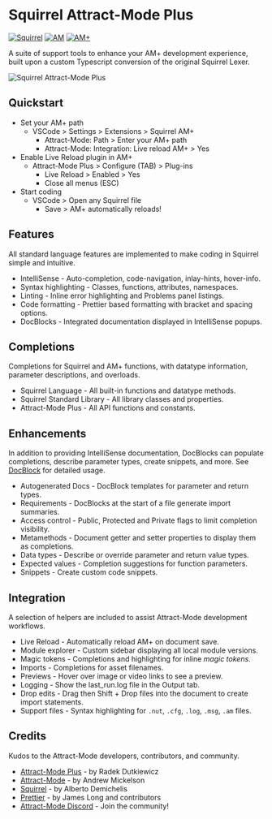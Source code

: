 # Squirrel Attract-Mode Plus

<a href="http://www.squirrel-lang.org/doc/squirrel3.html"><img alt="Squirrel" src="https://img.shields.io/badge/Squirrel-3.0.7-blue"></a>
<a href="https://github.com/mickelson/attract"><img alt="AM" src="https://img.shields.io/badge/Attract--Mode-2.7.0-blue"></a>
<a href="https://github.com/oomek/attractplus"><img alt="AM+" src="https://img.shields.io/badge/Attract--Mode_Plus-3.1.0-blue"></a>

A suite of support tools to enhance your AM+ development experience, built upon a custom Typescript conversion of the original Squirrel Lexer.

![Squirrel Attract-Mode Plus](https://github.com/Chadnaut/Squirrel-AM-VSCode-Extension/blob/master/assets/images/readme.png?raw=true)

## Quickstart

- Set your AM+ path
  - VSCode > Settings > Extensions > Squirrel AM+
    - Attract-Mode: Path > Enter your AM+ path
    - Attract-Mode: Integration: Live reload AM+ > Yes
- Enable Live Reload plugin in AM+
  - Attract-Mode Plus > Configure (TAB) > Plug-ins
    - Live Reload > Enabled > Yes
    - Close all menus (ESC)
- Start coding
  - VSCode > Open any Squirrel file
    - Save > AM+ automatically reloads!

## Features

All standard language features are implemented to make coding in Squirrel simple and intuitive.

- IntelliSense - Auto-completion, code-navigation, inlay-hints, hover-info.
- Syntax highlighting - Classes, functions, attributes, namespaces.
- Linting - Inline error highlighting and Problems panel listings.
- Code formatting - Prettier based formatting with bracket and spacing options.
- DocBlocks - Integrated documentation displayed in IntelliSense popups.

## Completions

Completions for Squirrel and AM+ functions, with datatype information, parameter descriptions, and overloads.

- Squirrel Language - All built-in functions and datatype methods.
- Squirrel Standard Library - All library classes and properties.
- Attract-Mode Plus - All API functions and constants.

## Enhancements

In addition to providing IntelliSense documentation, DocBlocks can populate completions, describe parameter types, create snippets, and more. See
[DocBlock](https://github.com/Chadnaut/Squirrel-AM-VSCode-Extension/blob/master/DOCBLOCK.md) for detailed usage.

- Autogenerated Docs - DocBlock templates for parameter and return types.
- Requirements - DocBlocks at the start of a file generate import summaries.
- Access control - Public, Protected and Private flags to limit completion visibility.
- Metamethods - Document getter and setter properties to display them as completions.
- Data types - Describe or override parameter and return value types.
- Expected values - Completion suggestions for function parameters.
- Snippets - Create custom code snippets.

## Integration

A selection of helpers are included to assist Attract-Mode development workflows.

- Live Reload - Automatically reload AM+ on document save.
- Module explorer - Custom sidebar displaying all local module versions.
- Magic tokens - Completions and highlighting for inline *magic tokens*.
- Imports - Completions for asset filenames.
- Previews - Hover over image or video links to see a preview.
- Logging - Show the last_run.log file in the Output tab.
- Drop edits - Drag then Shift + Drop files into the document to create import statements.
- Support files - Syntax highlighting for `.nut`, `.cfg`, `.log`, `.msg`, `.am` files.

## Credits

Kudos to the Attract-Mode developers, contributors, and community.

- [Attract-Mode Plus](https://github.com/oomek/attractplus) - by Radek Dutkiewicz
- [Attract-Mode](https://github.com/mickelson/attract) - by Andrew Mickelson
- [Squirrel](http://www.squirrel-lang.org/doc/squirrel3.html) - by Alberto Demichelis
- [Prettier](https://github.com/prettier/prettier) - by James Long and contributors
- [Attract-Mode Discord](https://discord.com/channels/373969602784526336) - Join the community!
